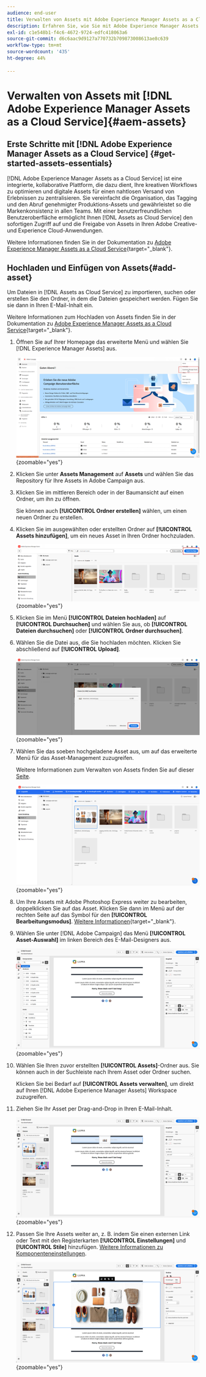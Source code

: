 ```yaml
---
audience: end-user
title: Verwalten von Assets mit Adobe Experience Manager Assets as a Cloud Service
description: Erfahren Sie, wie Sie mit Adobe Experience Manager Assets as a Cloud Service Assets verwalten können
exl-id: c1e548b1-f4c6-4672-9724-edfc418063a6
source-git-commit: d6c6aac9d9127a770732b709873008613ae8c639
workflow-type: tm+mt
source-wordcount: '435'
ht-degree: 44%

---
```


# Verwalten von Assets mit [!DNL Adobe Experience Manager Assets as a Cloud Service]{#aem-assets}

## Erste Schritte mit [!DNL Adobe Experience Manager Assets as a Cloud Service] {#get-started-assets-essentials}

[!DNL Adobe Experience Manager Assets as a Cloud Service] ist eine integrierte, kollaborative Plattform, die dazu dient, Ihre kreativen Workflows zu optimieren und digitale Assets für einen nahtlosen Versand von Erlebnissen zu zentralisieren. Sie vereinfacht die Organisation, das Tagging und den Abruf genehmigter Produktions-Assets und gewährleistet so die Markenkonsistenz in allen Teams. Mit einer benutzerfreundlichen Benutzeroberfläche ermöglicht Ihnen [!DNL Assets as Cloud Service] den sofortigen Zugriff auf und die Freigabe von Assets in Ihren Adobe Creative- und Experience Cloud-Anwendungen.

Weitere Informationen finden Sie in der Dokumentation zu [Adobe Experience Manager Assets as a Cloud Service](https://experienceleague.adobe.com/docs/experience-manager-cloud-service/content/assets/home.html?lang=de){target="_blank"}.

## Hochladen und Einfügen von Assets{#add-asset}

Um Dateien in [!DNL Assets as Cloud Service] zu importieren, suchen oder erstellen Sie den Ordner, in dem die Dateien gespeichert werden. Fügen Sie sie dann in Ihren E-Mail-Inhalt ein.

Weitere Informationen zum Hochladen von Assets finden Sie in der Dokumentation zu [Adobe Experience Manager Assets as a Cloud Service](https://experienceleague.adobe.com/docs/experience-manager-cloud-service/content/assets/assets-view/add-delete-assets-view.html?lang=de){target="_blank"}.

1. Öffnen Sie auf Ihrer Homepage das erweiterte Menü und wählen Sie [!DNL Experience Manager Assets] aus.

   ![Screenshot mit dem erweiterten Menü in Adobe Experience Manager Assets](assets/assets_1.png){zoomable="yes"}

1. Klicken Sie unter **Assets Management** auf **Assets** und wählen Sie das Repository für Ihre Assets in Adobe Campaign aus.

1. Klicken Sie im mittleren Bereich oder in der Baumansicht auf einen Ordner, um ihn zu öffnen.

   Sie können auch **[!UICONTROL Ordner erstellen]** wählen, um einen neuen Ordner zu erstellen.

1. Klicken Sie im ausgewählten oder erstellten Ordner auf **[!UICONTROL Assets hinzufügen]**, um ein neues Asset in Ihren Ordner hochzuladen.

   ![Screenshot mit der Option &quot;Assets hinzufügen“ in Adobe Experience Manager Assets](assets/assets_2.png){zoomable="yes"}

1. Klicken Sie im Menü **[!UICONTROL Dateien hochladen]** auf **[!UICONTROL Durchsuchen]** und wählen Sie aus, ob **[!UICONTROL Dateien durchsuchen]** oder **[!UICONTROL Ordner durchsuchen]**.

1. Wählen Sie die Datei aus, die Sie hochladen möchten. Klicken Sie abschließend auf **[!UICONTROL Upload]**.

   ![Screenshot des Datei-Upload-Prozesses in Adobe Experience Manager Assets](assets/assets_3.png){zoomable="yes"}

1. Wählen Sie das soeben hochgeladene Asset aus, um auf das erweiterte Menü für das Asset-Management zuzugreifen.

   Weitere Informationen zum Verwalten von Assets finden Sie auf dieser [Seite](https://experienceleague.adobe.com/docs/experience-manager-cloud-service/content/assets/assets-view/manage-organize-assets-view.html?lang=de).

   ![Screenshot mit dem erweiterten Asset-Management-Menü in Adobe Experience Manager Assets](assets/assets_4.png){zoomable="yes"}

1. Um Ihre Assets mit Adobe Photoshop Express weiter zu bearbeiten, doppelklicken Sie auf das Asset. Klicken Sie dann im Menü auf der rechten Seite auf das Symbol für den **[!UICONTROL Bearbeitungsmodus]**. [Weitere Informationen](https://experienceleague.adobe.com/docs/experience-manager-cloud-service/content/assets/assets-view/edit-images-assets-view.html?lang=de#edit-using-express){target="_blank"}.

1. Wählen Sie unter [!DNL Adobe Campaign] das Menü **[!UICONTROL Asset-Auswahl]** im linken Bereich des E-Mail-Designers aus.

   ![Screenshot mit dem Menü „Asset-Auswahl“ in Adobe Campaign](assets/assets_6.png){zoomable="yes"}

1. Wählen Sie Ihren zuvor erstellten **[!UICONTROL Assets]**-Ordner aus. Sie können auch in der Suchleiste nach Ihrem Asset oder Ordner suchen.

   Klicken Sie bei Bedarf auf **[!UICONTROL Assets verwalten]**, um direkt auf Ihren [!DNL Adobe Experience Manager Assets] Workspace zuzugreifen.

1. Ziehen Sie Ihr Asset per Drag-and-Drop in Ihren E-Mail-Inhalt.

   ![Screenshot der Drag-and-Drop-Funktion für Assets in Adobe Campaign](assets/assets_5.png){zoomable="yes"}

1. Passen Sie Ihre Assets weiter an, z. B. indem Sie einen externen Link oder Text mit den Registerkarten **[!UICONTROL Einstellungen]** und **[!UICONTROL Stile]** hinzufügen. [Weitere Informationen zu Komponenteneinstellungen](../email/content-components.md).

   ![Screenshot mit Asset-Anpassungsoptionen in Adobe Campaign](assets/assets_7.png){zoomable="yes"}